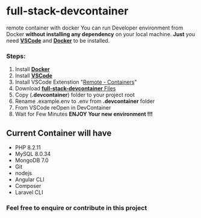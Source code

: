 # full-stack-devcontainer
remote container with docker
You can run Developer environment from Docker **without installing any dependency** on your local machine. **Just** you need **[VSCode](https://code.visualstudio.com/download)** and **[Docker](https://docs.docker.com/get-docker/)** to be installed.

### Steps:

 1. Install **[Docker](https://docs.docker.com/get-docker/)**
 2. Install **[VSCode](https://code.visualstudio.com/download)**
 3. Install VSCode Extenstion "[Remote - Containers](https://marketplace.visualstudio.com/items?itemName=ms-vscode-remote.remote-containers)" 
 4. Download [ **full-stack-devcontainer** Files](https://github.com/ameenQ/full-stack-devcontainer/archive/refs/heads/main.zip)
 5. Copy (**.devcontainer**) folder to your project root
 6. Rename .example.env to .env from **.devcontainer** folder
 7. From VSCode reOpen in DevContainer
 8. Wait for Few Minutes **ENJOY Your new environment !!!**

## Current Container will have

 - PHP 8.2.11
 - MySQL 8.0.34
 - MongoDB 7.0
 - Git
 - nodejs
 - Angular CLI
 - Composer
 - Laravel CLI

### Feel free to enquire or contribute in this project
